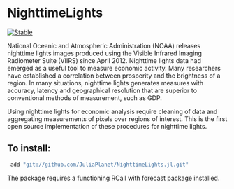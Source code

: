 # NighttimeLights

[![Stable](https://img.shields.io/badge/docs-stable-blue.svg)](http://nighttimelights.s3-website.ap-south-1.amazonaws.com/)

National Oceanic and Atmospheric Administration (NOAA) releases nighttime lights images produced using the Visible Infrared Imaging Radiometer Suite (VIIRS) since April 2012. Nighttime lights data had emerged as a useful tool to measure economic activity. Many researchers have established a correlation between prosperity and the brightness of a region. In many situations, nighttime lights generates measures with accuracy, latency and geographical resolution that are superior to conventional methods of measurement, such as GDP.

Using nighttime lights for economic analysis require cleaning of data and aggregating measurements of pixels over regions of interest. This is the first open source implementation of these procedures for nighttime lights.

## To install: 
```Julia
 add "git://github.com/JuliaPlanet/NighttimeLights.jl.git"
```

The package requires a functioning RCall with forecast package installed. 
